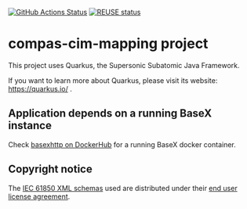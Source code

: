 <!--
SPDX-FileCopyrightText: 2020 Alliander N.V.

SPDX-License-Identifier: Apache-2.0
-->

[![GitHub Actions Status](<https://img.shields.io/github/workflow/status/com-pas/compas-cim-mapping/CoMPAS%20CI?logo=GitHub>)](https://github.com/com-pas/compas-cim-mapping/actions?query=workflow%3A%22CoMPAS+CI%22)
[![REUSE status](https://api.reuse.software/badge/github.com/com-pas/compas-cim-mapping)](https://api.reuse.software/info/github.com/com-pas/compas-cim-mapping)

# compas-cim-mapping project

This project uses Quarkus, the Supersonic Subatomic Java Framework.

If you want to learn more about Quarkus, please visit its website: https://quarkus.io/ .

## Application depends on a running BaseX instance

Check [basexhttp on DockerHub](https://hub.docker.com/r/basex/basexhttp/) for a running BaseX docker container.

## Copyright notice
The [IEC 61850 XML schemas](https://webstore.iec.ch/publication/63319) used are distributed under their [end user license agreement](LICENSES/LicenseRef-IEC-CC-1.0.txt).